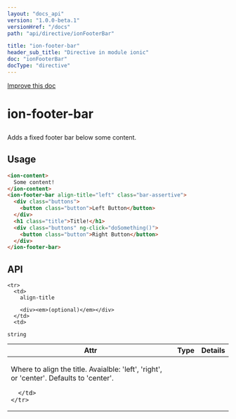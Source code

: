 ```yaml
---
layout: "docs_api"
version: "1.0.0-beta.1"
versionHref: "/docs"
path: "api/directive/ionFooterBar"

title: "ion-footer-bar"
header_sub_title: "Directive in module ionic"
doc: "ionFooterBar"
docType: "directive"
---
```


<div class="improve-docs">
  <a href='http://github.com/driftyco/ionic/edit/master/js/ext/angular/src/directive/ionicBar.js#L39'>
    Improve this doc
  </a>
</div>




<h1 class="api-title">

  ion-footer-bar



</h1>





Adds a fixed footer bar below some content.








  
<h2 id="usage">Usage</h2>
  
```html
<ion-content>
  Some content!
</ion-content>
<ion-footer-bar align-title="left" class="bar-assertive">
  <div class="buttons">
    <button class="button">Left Button</button>
  </div>
  <h1 class="title">Title!</h1>
  <div class="buttons" ng-click="doSomething()">
    <button class="button">Right Button</button>
  </div>
</ion-footer-bar>
```
  
  
<h2 id="api" style="clear:both;">API</h2>

<table class="table" style="margin:0;">
  <thead>
    <tr>
      <th>Attr</th>
      <th>Type</th>
      <th>Details</th>
    </tr>
  </thead>
  <tbody>
    
    <tr>
      <td>
        align-title
        
        <div><em>(optional)</em></div>
      </td>
      <td>
        
  <code>string</code>
      </td>
      <td>
        <p>Where to align the title.
Avaialble: &#39;left&#39;, &#39;right&#39;, or &#39;center&#39;.  Defaults to &#39;center&#39;.</p>

        
      </td>
    </tr>
    
  </tbody>
</table>

  

  






